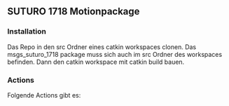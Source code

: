 ## SUTURO 1718 Motionpackage

### Installation

Das Repo in den src Ordner eines catkin workspaces clonen.
Das msgs_suturo_1718 package muss sich auch im src Ordner des workspaces befinden.
Dann den catkin workspace mit catkin build bauen.

### Actions

Folgende Actions gibt es:

